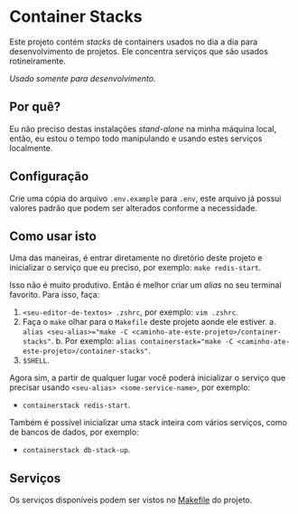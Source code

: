 # Container Stacks

Este projeto contém *stacks* de containers usados no dia a dia para desenvolvimento de projetos. Ele concentra serviços que são usados rotineiramente.

*Usado somente para desenvolvimento.*

## Por quê?

Eu não preciso destas instalações *stand-alone* na minha máquina local, então, eu estou o tempo todo manipulando e usando estes serviços localmente.

## Configuração

Crie uma cópia do arquivo `.env.example` para `.env`, este arquivo já possui valores padrão que podem ser alterados conforme a necessidade.

## Como usar isto

Uma das maneiras, é entrar diretamente no diretório deste projeto e inicializar o serviço que eu preciso, por exemplo: `make redis-start`.

Isso não é muito produtivo. Então é melhor criar um *alias* no seu terminal favorito. Para isso, faça:

1. `<seu-editor-de-textos> .zshrc`, por exemplo: `vim .zshrc`.
2. Faça o `make` olhar para o `Makefile` deste projeto aonde ele estiver.
    a. `alias <seu-alias>="make -C <caminho-ate-este-projeto>/container-stacks"`.
    b. Por exemplo: `alias containerstack="make -C <caminho-ate-este-projeto>/container-stacks"`.
3. `$SHELL`.

Agora sim, a partir de qualquer lugar você poderá inicializar o serviço que precisar usando `<seu-alias> <some-service-name>`, por exemplo:

- `containerstack redis-start`.

Também é possível inicializar uma stack inteira com vários serviços, como de bancos de dados, por exemplo:

- `containerstack db-stack-up`.

## Serviços

Os serviços disponíveis podem ser vistos no [Makefile](./Makefile) do projeto.
